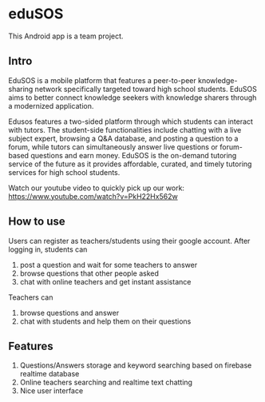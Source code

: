 # eduSOS

This Android app is a team project.

## Intro
EduSOS is a mobile platform that features a peer-to-peer knowledge-sharing network specifically targeted toward high school students. EduSOS aims to better connect knowledge seekers with knowledge sharers through a modernized application. 

Edusos features a two-sided platform through which students can interact with tutors. The student-side functionalities include chatting with a live subject expert, browsing a Q&A database, and posting a question to a forum, while tutors can simultaneously answer live questions or forum-based questions and earn money. EduSOS is the on-demand tutoring service of the future as it provides affordable, curated, and timely tutoring services for high school students.

Watch our youtube video to quickly pick up our work: https://www.youtube.com/watch?v=PkH22Hx562w

## How to use
Users can register as teachers/students using their google account. After logging in, students can
1) post a question and wait for some teachers to answer
2) browse questions that other people asked
3) chat with online teachers and get instant assistance

Teachers can
1) browse questions and answer
2) chat with students and help them on their questions


## Features
1) Questions/Answers storage and keyword searching based on firebase realtime database
2) Online teachers searching and realtime text chatting
3) Nice user interface
